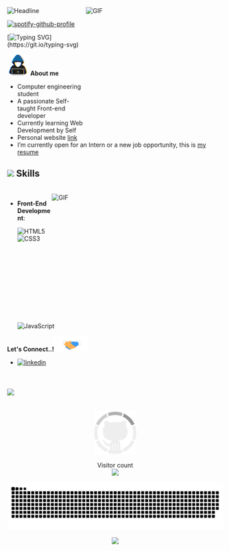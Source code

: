 <!--texto Con Moviento-->
<img src="https://readme-typing-svg.herokuapp.com?color=%236FDA44&size=32&center=true&vCenter=true&width=600&height=50&lines=Hi+there+I'm+Hector+%F0%9F%91%8B;Computer+Science+Student;Back-End+Engineer;Problem+Solver;Freelancer;Open-Source+Enthusiast" alt="Headline" />

<!--Imagen Con Moviento-->
<img align="right" height="300px" width= "320px" alt="GIF" src="https://media.giphy.com/media/CVtNe84hhYF9u/giphy.gif" />



[![spotify-github-profile](https://spotify-github-profile.vercel.app/api/view?uid=hectorduarte240.hd&cover_image=true&theme=novatorem&show_offline=false&background_color=121212&interchange=false&bar_color=53b14f&bar_color_cover=false)](https://github.com/kittinan/spotify-github-profile)

<!--texto Con Moviento Canciones-->
[![Typing SVG](https://readme-typing-svg.herokuapp.com?font=Architects+Daughter&color=7AF79A&size=30&lines=¡Favorite+Song!;Bring+me+the+horizon+;Happy+Song;Follow+You;Avalanche;Kenshi+Yonezu;Eine+Kleine;Lemon;Uchiage+Hanabi;Twenty+One+Pilots;Smithereens+Stressed+Out;Chlorine;Alec+Benjamin;Water+Fountain;Let+Me+Down+Slowly;Devil+Doesn't+Bargain;Cigarettes+After+Sex;Apocalypse;Cry;K;Bad+Omens;Like+A+Villain;Just+Pretend;The+Death+Of+Peace+Of+Mind;Poppy;V.A.N+;I+Disagree;New+West;Those+Eyes;Tom+Odell;Another+Love;Heal;Benson+Boone;Beatiful+Things;Ghost+Town;Shaya+Zamora;Cigarette;Blackbear+idfc;do+re+mi;;)](https://git.io/typing-svg)

<!--Body-->
<picture><img src = "https://github.com/0xAbdulKhalid/0xAbdulKhalid/raw/main/assets/mdImages/about_me.gif" width = 50px></picture> **About me**

- Computer engineering student
- A passionate Self-taught Front-end developer
- Currently learning Web Development by Self
- Personal website [link](https://rotceh.site/)
- I’m currently open for an Intern or a new job opportunity, this is [my resume](https://www.linkedin.com/in/hector-duarte)




## <img src="https://media2.giphy.com/media/QssGEmpkyEOhBCb7e1/giphy.gif?cid=ecf05e47a0n3gi1bfqntqmob8g9aid1oyj2wr3ds3mg700bl&rid=giphy.gif" width ="25"><b> Skills</b>
<br>

<!--Skills--> 
<!--Imagen--> 
<img align="right" top="500" height="300" width="400" alt="GIF" src="https://media.giphy.com/media/v1.Y2lkPTc5MGI3NjExaDZxZGt6bnZuOGxmcjd3YmlqOG42ZjRoNWw3c2Q3MWxnYnJqaXY4cSZlcD12MV9pbnRlcm5hbF9naWZfYnlfaWQmY3Q9Zw/qgQUggAC3Pfv687qPC/giphy.gif">

<!--Texto--> 
<p align="center">
  
- **Front-End Development**:

   ![HTML5](https://img.shields.io/badge/HTML5%20-%23E34F26.svg?style=for-the-badge&logo=html5&logoColor=white)
   ![CSS3](https://img.shields.io/badge/CSS%20-%231572B6.svg?style=for-the-badge&logo=css3&logoColor=white)
   ![JavaScript](https://img.shields.io/badge/JavaScript%20-%23F7DF1E.svg?style=for-the-badge&logo=javascript&logoColor=black)

  
<b> Let's Connect..!</b><img src="https://github.com/0xAbdulKhalid/0xAbdulKhalid/raw/main/assets/mdImages/handshake.gif" width ="80">
<br>

<div align='left'>

<ul>

<li>
<a href="https://www.linkedin.com/in/hector-duarte" target="_blank">
<img src="https://img.shields.io/badge/linkedin  -%2300acee.svg?color=405DE6&style=for-the-badge&logo=linkedin&logoColor=white" alt=linkedin style="margin-bottom: 5px;"/>
</a>
</li>

<br>
	
</ul>
</div>

<br>
<img src="https://user-images.githubusercontent.com/73097560/115834477-dbab4500-a447-11eb-908a-139a6edaec5c.gif">
<br>
<br>
<br>

<div align='center'>

<!--Git Cat--> 
<img src="https://raw.githubusercontent.com/AhmedFathyDev/AhmedFathyDev/main/GitHub.gif" alt="GitHub Octocat Logo" height="100">

<!--Contador--> 
<p align="center"> 
  Visitor count<br>
  <img src="https://profile-counter.glitch.me/Hector-Duarte/count.svg" />
</p>

<div align="center">
  <a href="https://github.com/Adityakanoi2001/">
  <img src="https://github.com/1999AZZAR/1999AZZAR/blob/readme/resources/img/grid-snake.svg"
       alt="snake" /></a>
</div>


<!--Linea Separadora--> 
<img src="https://user-images.githubusercontent.com/73097560/115834477-dbab4500-a447-11eb-908a-139a6edaec5c.gif"><br><br>
<!--
<p align="center">
<img src="https://readme-typing-svg.herokuapp.com?font=Architects+Daughter&center=true&vCenter=true&duration=3000&color=%2338C2FF&size=40&height=200&width=800&lines=Heyyy!+I'm+Wang+Liao+%3C3;I'+am+a+2nd+yr+Undergraduate+at+UNSW;I'+am+a+Software+QA+Engineer+at+QAD;Welcome+to+my+profile+!">
</p>
--> 
